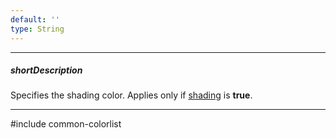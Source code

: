 ```yaml
---
default: ''
type: String
---
```

---
##### shortDescription
Specifies the shading color. Applies only if [shading](/api-reference/10%20UI%20Widgets/GridBase/1%20Configuration/loadPanel/shading.md '{basewidgetpath}/Configuration/loadPanel/#shading') is **true**.

---
#include common-colorlist